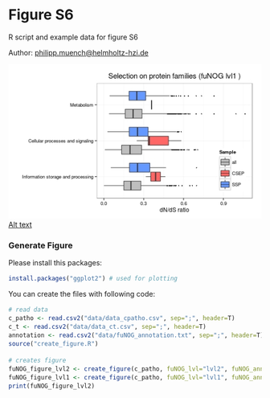 # Figure S6
R script and example data for figure S6

Author: philipp.muench@helmholtz-hzi.de


![Alt text](figure_lvl1.jpeg?raw=true "boxplod is sorted by descending dN/dS ratio und divided into all, effector and secreded subsets for fuNOG lvl1 ")
[Alt text](figure_lvl2.jpeg?raw=true "boxplod is sorted by descending dN/dS ratio und divided into all, effector and secreded subsets for fuNOG lvl2")


### Generate Figure ###
Please install this packages:
```R
install.packages("ggplot2") # used for plotting
```

You can create the files with following code:

```R
# read data
c_patho <- read.csv2("data/data_cpatho.csv", sep=";", header=T)
c_t <- read.csv2("data/data_ct.csv", sep=";", header=T)
annotation <- read.csv2("data/fuNOG_annotation.txt", sep=";", header=T)
source("create_figure.R")

# creates figure
fuNOG_figure_lvl2 <- create_figure(c_patho, fuNOG_lvl="lvl2", fuNOG_annotation=annotation)
fuNOG_figure_lvl1 <- create_figure(c_patho, fuNOG_lvl="lvl1", fuNOG_annotation=annotation)
print(fuNOG_figure_lvl2)
```
